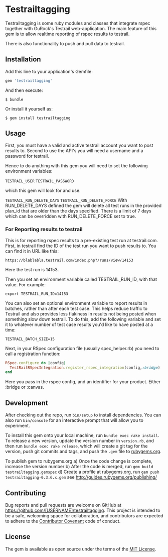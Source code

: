 # Testrailtagging

Testrailtagging is some ruby modules and classes that integrate rspec together with GuRock's Testrail web-application.
The main feature of this gem is to allow realtime reporting of rspec results to testrail.

There is also functionality to push and pull data to testrail. 

## Installation

Add this line to your application's Gemfile:

```ruby
gem 'testrailtagging'
```

And then execute:

    $ bundle

Or install it yourself as:

    $ gem install testrailtagging

## Usage

First, you must have a valid and active testrail account you want to post results to.
Second to use the API's you will need a username and a password for testrail.

Hence to do anything with this gem you will need to set the following environment variables:
 
`TESTRAIL_USER`
`TESTRAIL_PASSWORD`

which this gem will look for and use.

`TESTRAIL_RUN_DELETE_DAYS`
`TESTRAIL_RUN_DELETE_FORCE`
With RUN_DELETE_DAYS defined the gem will delete all test runs in the provided plan_id that are older than
the days specified.  There is a limit of 7 days which can be overridden with RUN_DELETE_FORCE set to true.
 
### For Reporting results to testrail

This is for reporting rspec results to a pre-existing test run at testrail.com.
First, in testrail find the ID of the test run you want to push results to. You can find it in URL like this:

`https://blablabla.testrail.com/index.php?/runs/view/14153`

Here the test run is 14153.

Then you set an environment variable called TESTRAIL_RUN_ID, with that value. For example:

`export TESTRAIL_RUN_ID=14153`

You can also set an optional environment variable to report results in batches, rather than after each test 
case.
This helps reduce traffic to Testrail and also provides less flakiness in results not being posted when
something slow down testrail. To do this, add the following variable and set it to whatever number of test
case results you'd like to have posted at a time:

`TESTRAIL_BATCH_SIZE=15`

Next, in your RSpec configuration file (usually spec_helper.rb) you need to call a registration function: 


```ruby
RSpec.configure do |config|
  TestRailRSpecIntegration.register_rspec_integration(config,:bridge)
end
```

Here you pass in the rspec config, and an identifier for your product. Either :bridge or :canvas.


## Development

After checking out the repo, run `bin/setup` to install dependencies. You can also run `bin/console` for an interactive prompt that will allow you to experiment.

To install this gem onto your local machine, run `bundle exec rake install`. To release a new version, update the version number in `version.rb`, and then run `bundle exec rake release`, which will create a git tag for the version, push git commits and tags, and push the `.gem` file to [rubygems.org](https://rubygems.org).

To publish gem to rubygems.org
a) Once the code change is complete, increase the version number
b) After the code is merged, run `gem build testrailtagging.gemspec`
d) Create a profile at rubygems.org, run `gem push testrailtagging-0.3.6.x.gem`
see http://guides.rubygems.org/publishing/

## Contributing

Bug reports and pull requests are welcome on GitHub at https://github.com/[USERNAME]/testrailtagging. This project is intended to be a safe, welcoming space for collaboration, and contributors are expected to adhere to the [Contributor Covenant](http://contributor-covenant.org) code of conduct.


## License

The gem is available as open source under the terms of the [MIT License](http://opensource.org/licenses/MIT).

